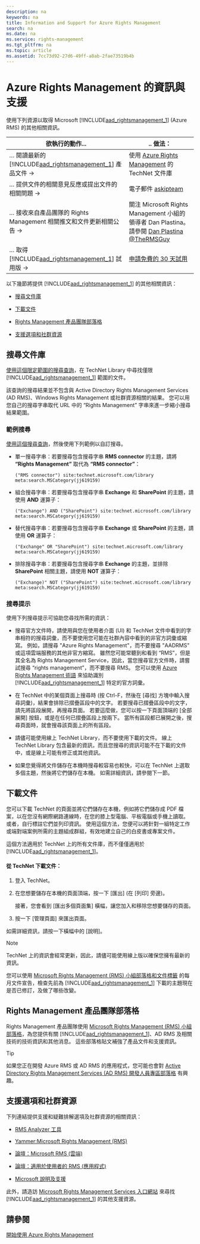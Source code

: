 ```yaml
---
description: na
keywords: na
title: Information and Support for Azure Rights Management
search: na
ms.date: na
ms.service: rights-management
ms.tgt_pltfrm: na
ms.topic: article
ms.assetid: 7cc73d92-27d6-49ff-a8ab-2fae73519b4b
---
```

# Azure Rights Management 的資訊與支援
使用下列資源以取得 Microsoft [!INCLUDE[aad_rightsmanagement_1](../Token/aad_rightsmanagement_1_md.md)] (Azure RMS) 的其他相關資訊。

|欲執行的動作...|.. 做法：|
|-------------|----------|
|… 閱讀最新的 [!INCLUDE[aad_rightsmanagement_1](../Token/aad_rightsmanagement_1_md.md)] 產品文件 →|使用 [Azure Rights Management](../Topic/Azure_Rights_Management.md) 的 TechNet 文件庫|
|… 提供文件的相關意見反應或提出文件的相關問題 →|電子郵件 [askipteam](mailto:%20askipteam@microsoft.com?subject=Documentation%20feedback)|
|… 接收來自產品團隊的 Rights Management 相關推文和文件更新相關公告 →|關注 Microsoft Rights Management 小組的領導者 Dan Plastina。 請參閱 [Dan Plastina @TheRMSGuy](https://twitter.com/TheRMSGuy)|
|… 取得 [!INCLUDE[aad_rightsmanagement_1](../Token/aad_rightsmanagement_1_md.md)] 試用版 →|[申請免費的 30 天試用](https://portal.microsoftonline.com/Signup/MainSignUp15.aspx?&amp;OfferId=A43415D3-404C-4df3-B31B-AAD28118A778&amp;dl=RIGHTSMANAGEMENT&amp;ali=1)|
以下幾節將提供 [!INCLUDE[aad_rightsmanagement_1](../Token/aad_rightsmanagement_1_md.md)] 的其他相關資訊：

-   [搜尋文件庫](../Topic/Information_and_Support_for_Azure_Rights_Management.md#BKMK_SearchTips)

-   [下載文件](../Topic/Information_and_Support_for_Azure_Rights_Management.md#BKMK_Download)

-   [Rights Management 產品團隊部落格](../Topic/Information_and_Support_for_Azure_Rights_Management.md#BKMK_ProductGroupBlog)

-   [支援選項和社群資源](../Topic/Information_and_Support_for_Azure_Rights_Management.md#BKMK_SupportOptions)

## <a name="BKMK_SearchTips"></a>搜尋文件庫
[使用這個限定範圍的搜尋查詢](http://www.bing.com/search?q=%28"Rights%20Management"%29%20site:technet.microsoft.com/library%20meta:search.MSCategory%28jj619159%29)，在 TechNet Library 中尋找僅限 [!INCLUDE[aad_rightsmanagement_1](../Token/aad_rightsmanagement_1_md.md)] 範圍的文件。

該查詢的搜尋結果並不包含與 Active Directory Rights Management Services (AD RMS)、Windows Rights Management 或社群資源相關的結果。 您可以用您自己的搜尋字串取代 URL 中的 “Rights Management” 字串來進一步縮小搜尋結果範圍。

### 範例搜尋
[使用這個搜尋查詢](http://www.bing.com/search?q=%28"Rights%20Management"%29%20site:technet.microsoft.com/library%20meta:search.MSCategory%28jj619159%29)，然後使用下列範例以自訂搜尋。

-   單一搜尋字串：若要搜尋包含搜尋字串 **RMS connector** 的主題，請將 **“Rights Management”** 取代為 **“RMS connector”**：

    ```
    ("RMS connector") site:technet.microsoft.com/library meta:search.MSCategory(jj619159)
    ```

-   組合搜尋字串：若要搜尋包含搜尋字串 **Exchange** 和 **SharePoint** 的主題，請使用 **AND** 運算子：

    ```
    ("Exchange") AND ("SharePoint") site:technet.microsoft.com/library meta:search.MSCategory(jj619159)
    ```

-   替代搜尋字串：若要搜尋包含搜尋字串 **Exchange** 或 **SharePoint** 的主題，請使用 **OR** 運算子：

    ```
    ("Exchange" OR "SharePoint") site:technet.microsoft.com/library meta:search.MSCategory(jj619159)
    ```

-   排除搜尋字串：若要搜尋包含搜尋字串 **Exchange** 的主題，並排除 **SharePoint** 相關主題，請使用 **NOT** 運算子：

    ```
    ("Exchange)" NOT ("SharePoint") site:technet.microsoft.com/library meta:search.MSCategory(jj619159)
    ```

### 搜尋提示
使用下列搜尋提示可協助您尋找所需的資訊：

-   搜尋官方文件時，請使用與您在使用者介面 (UI) 和 TechNet 文件中看到的字串相符的搜尋詞彙，而不要使用您可能在社群內容中看到的非官方詞彙或縮寫。 例如，請搜尋 "Azure Rights Management"，而不要搜尋 "AADRMS" 或這項雲端服務的其他非官方縮寫。 雖然您可能常聽到和看到 “RMS”，但是其全名為 Rights Management Service，因此，當您搜尋官方文件時，請嘗試搜尋 “rights management”，而不要搜尋 RMS。 您可以使用 [Azure Rights Management 術語](../Topic/Terminology_for_Azure_Rights_Management.md) 來協助識別 [!INCLUDE[aad_rightsmanagement_1](../Token/aad_rightsmanagement_1_md.md)] 特定的官方詞彙。

-   在 TechNet 中的某個頁面上搜尋時 (按 Ctrl-F，然後在 [尋找] 方塊中輸入搜尋詞彙)，結果會排除已摺疊區段中的文字。 若要搜尋已摺疊區段中的文字，請先將區段展開，再搜尋頁面。 若要這麼做，您可以按一下頁面頂端的 [全部展開] 按鈕，或是在任何已摺疊區段上按兩下。 當所有區段都已展開之後，搜尋頁面時，就會搜尋該頁面上的所有區段。

-   請儘可能使用線上 TechNet Library，而不要使用下載的文件。 線上 TechNet Library 包含最新的資訊，而且您搜尋的資訊可能不在下載的文件中，或是線上可能有修正或其他資訊。

-   如果您覺得將文件儲存在本機時搜尋較容易也較快，可以在 TechNet 上選取多個主題，然後將它們儲存在本機。 如需詳細資訊，請參閱下一節。

## <a name="BKMK_Download"></a>下載文件
您可以下載 TechNet 的頁面並將它們儲存在本機，例如將它們儲存成 PDF 檔案，以在您沒有網際網路連線時，在您的膝上型電腦、平板電腦或手機上讀取。 或者，自行標註它們並列印資訊。 使用這個方法，您便可以將針對一組特定工作或端對端案例所需的主題組成群組，有效地建立自己的白皮書或專案文件。

這個方法適用於 TechNet 上的所有文件庫，而不僅僅適用於 [!INCLUDE[aad_rightsmanagement_1](../Token/aad_rightsmanagement_1_md.md)]。

#### 從 TechNet 下載文件：

1.  登入 TechNet。

2.  在您想要儲存在本機的頁面頂端，按一下 [匯出] (在 [列印] 旁邊)。

    接著，您會看到 [匯出多個頁面集] 橫幅，讓您加入和移除您想要儲存的頁面。

3.  按一下 [管理頁面] 來匯出頁面。

如需詳細資訊，請按一下橫幅中的 [說明]。

> [!NOTE]
> TechNet 上的資訊會經常更新，因此，請儘可能使用線上版以確保您擁有最新的資訊。
> 
> 您可以使用 [Microsoft Rights Management (RMS) 小組部落格和文件標籤](http://blogs.technet.com/b/rms/archive/tags/docs/) 的每月文件宣告，檢查先前為 [!INCLUDE[aad_rightsmanagement_1](../Token/aad_rightsmanagement_1_md.md)] 下載的主題現在是否已修訂，及做了哪些改變。

## <a name="BKMK_ProductGroupBlog"></a>Rights Management 產品團隊部落格
Rights Management 產品團隊使用 [Microsoft Rights Management (RMS) 小組部落格](http://blogs.technet.com/b/rms/)，為您提供有關 [!INCLUDE[aad_rightsmanagement_1](../Token/aad_rightsmanagement_1_md.md)]、AD RMS 及相關技術的技術資訊和其他消息。 這些部落格貼文補強了產品文件和支援資訊。

> [!TIP]
> 如果您正在開發 Azure RMS 或 AD RMS 的應用程式，您可能也會對 [Active Directory Rights Management Services (AD RMS) 開發人員專區部落格](http://blogs.msdn.com/b/rms/) 有興趣。

## <a name="BKMK_SupportOptions"></a>支援選項和社群資源
下列連結提供支援和疑難排解選項及社群資源的相關資訊：

-   [RMS Analyzer 工具](http://www.microsoft.com/en-us/download/details.aspx?id=46437)

-   [Yammer:Microsoft Rights Management (RMS)](http://www.yammer.com/AskIPTeam)

-   [論壇：Microsoft RMS (雲端)](https://social.technet.microsoft.com/Forums/en-US/home?forum=rmscloud)

-   [論壇：適用於使用者的 RMS (應用程式)](https://social.technet.microsoft.com/Forums/en-US/home?forum=rmsapps)

-   [Microsoft 說明及支援](http://go.microsoft.com/fwlink/?LinkId=243064)

此外，請造訪 [Microsoft Rights Management Services 入口網站](http://www.microsoft.com/rms) 來尋找 [!INCLUDE[aad_rightsmanagement_1](../Token/aad_rightsmanagement_1_md.md)] 的其他支援資源。

## 請參閱
[開始使用 Azure Rights Management](../Topic/Getting_Started_with_Azure_Rights_Management.md)


